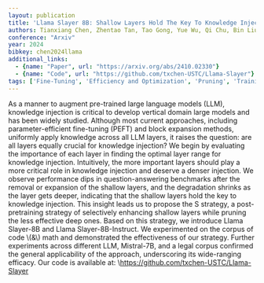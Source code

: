 ```yaml
---
layout: publication
title: 'Llama Slayer 8B: Shallow Layers Hold The Key To Knowledge Injection'
authors: Tianxiang Chen, Zhentao Tan, Tao Gong, Yue Wu, Qi Chu, Bin Liu, Jieping Ye, Nenghai Yu
conference: "Arxiv"
year: 2024
bibkey: chen2024llama
additional_links:
  - {name: "Paper", url: "https://arxiv.org/abs/2410.02330"}
  - {name: "Code", url: "https://github.com/txchen-USTC/Llama-Slayer"}
tags: ['Fine-Tuning', 'Efficiency and Optimization', 'Pruning', 'Training Techniques', 'Has Code', 'Pretraining Methods']
---
```

As a manner to augment pre-trained large language models (LLM), knowledge
injection is critical to develop vertical domain large models and has been
widely studied. Although most current approaches, including parameter-efficient
fine-tuning (PEFT) and block expansion methods, uniformly apply knowledge
across all LLM layers, it raises the question: are all layers equally crucial
for knowledge injection? We begin by evaluating the importance of each layer in
finding the optimal layer range for knowledge injection. Intuitively, the more
important layers should play a more critical role in knowledge injection and
deserve a denser injection. We observe performance dips in question-answering
benchmarks after the removal or expansion of the shallow layers, and the
degradation shrinks as the layer gets deeper, indicating that the shallow
layers hold the key to knowledge injection. This insight leads us to propose
the S strategy, a post-pretraining strategy of selectively enhancing shallow
layers while pruning the less effective deep ones. Based on this strategy, we
introduce Llama Slayer-8B and Llama Slayer-8B-Instruct. We experimented on the
corpus of code \\(\&\\) math and demonstrated the effectiveness of our strategy.
Further experiments across different LLM, Mistral-7B, and a legal corpus
confirmed the general applicability of the approach, underscoring its
wide-ranging efficacy. Our code is available at:
\https://github.com/txchen-USTC/Llama-Slayer

